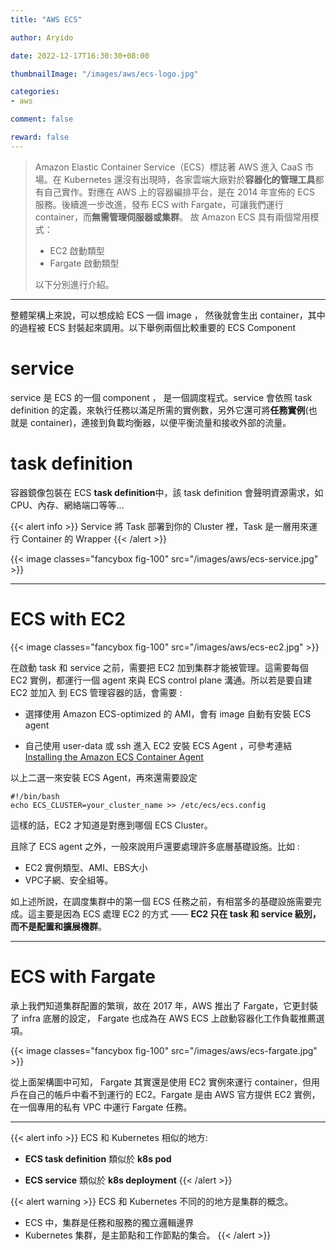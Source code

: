 ```yaml
---
title: "AWS ECS"

author: Aryido

date: 2022-12-17T16:30:30+08:00

thumbnailImage: "/images/aws/ecs-logo.jpg"

categories:
- aws

comment: false

reward: false
---
```

<!--BODY-->
> Amazon Elastic Container Service（ECS）標誌著 AWS 進入 CaaS 市場。在 Kubernetes 還沒有出現時，各家雲端大廠對於**容器化的管理工具**都有自己實作。對應在 AWS 上的容器編排平台，是在 2014 年宣佈的 ECS 服務。後續進一步改進，發布 ECS with Fargate，可讓我們運行 container，而**無需管理伺服器或集群**。 故 Amazon ECS 具有兩個常用模式：
> - EC2 啟動類型
> - Fargate 啟動類型
>
> 以下分別進行介紹。
<!--more-->

---

整體架構上來說，可以想成給 ECS 一個 image ， 然後就會生出 container，其中的過程被 ECS 封裝起來調用。以下舉例兩個比較重要的 ECS Component

# service
service 是 ECS 的一個 component ， 是一個調度程式。service 會依照 task definition 的定義，來執行任務以滿足所需的實例數，另外它還可將**任務實例**(也就是 container)，連接到負載均衡器，以便平衡流量和接收外部的流量。

# task definition
容器鏡像包裝在 ECS **task definition**中，該 task definition 會聲明資源需求，如CPU、內存、網絡端口等等...

{{< alert info >}}
 Service 將 Task 部署到你的 Cluster 裡，Task 是一層用來運行 Container 的 Wrapper
{{< /alert >}}

{{< image classes="fancybox fig-100" src="/images/aws/ecs-service.jpg" >}}

---

# ECS with EC2
{{< image classes="fancybox fig-100" src="/images/aws/ecs-ec2.jpg" >}}

在啟動 task 和 service 之前，需要把 EC2 加到集群才能被管理。這需要每個 EC2 實例，都運行一個 agent 來與 ECS control plane 溝通。所以若是要自建 EC2 並加入 到 ECS 管理容器的話，會需要 :

- 選擇使用 Amazon ECS-optimized 的 AMI，會有 image 自動有安裝 ECS agent

- 自己使用 user-data 或 ssh 進入 EC2 安裝 ECS Agent ，可參考連結[ Installing the Amazon ECS Container Agent](https://docs.aws.amazon.com/zh_tw/AmazonECS/latest/developerguide/ecs-agent-install.html)

以上二選一來安裝 ECS Agent，再來還需要設定

```shell=
#!/bin/bash
echo ECS_CLUSTER=your_cluster_name >> /etc/ecs/ecs.config
```
這樣的話，EC2 才知道是對應到哪個 ECS Cluster。


且除了 ECS agent 之外，一般來說用戶還要處理許多底層基礎設施。比如 :
- EC2 實例類型、AMI、EBS大小
- VPC子網、安全組等。

如上述所說，在調度集群中的第一個 ECS 任務之前，有相當多的基礎設施需要完成。這主要是因為 ECS 處理 EC2 的方式 —— **EC2 只在 task 和 service 級別，而不是配置和擴展機群**。

---

# ECS with Fargate
承上我們知道集群配置的繁瑣，故在 2017 年，AWS 推出了 Fargate，它更封裝了 infra 底層的設定， Fargate 也成為在 AWS ECS 上啟動容器化工作負載推薦選項。

{{< image classes="fancybox fig-100" src="/images/aws/ecs-fargate.jpg" >}}

從上面架構圖中可知， Fargate 其實還是使用 EC2 實例來運行 container，但用戶在自己的帳戶中看不到運行的 EC2。Fargate 是由 AWS 官方提供 EC2 實例，在一個專用的私有 VPC 中運行 Fargate 任務。


---
{{< alert info >}}
ECS 和 Kubernetes 相似的地方:
- **ECS task definition** 類似於 **k8s pod**

- **ECS service** 類似於 **k8s deployment**
{{< /alert >}}

{{< alert warning >}}
ECS 和 Kubernetes 不同的的地方是集群的概念。
- ECS 中，集群是任務和服務的獨立邏輯邊界
- Kubernetes 集群，是主節點和工作節點的集合。
{{< /alert >}}



